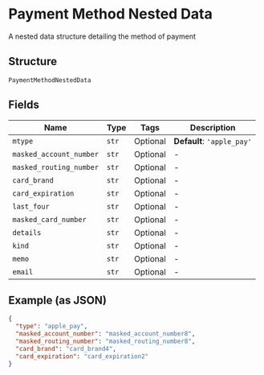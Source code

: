 
# Payment Method Nested Data

A nested data structure detailing the method of payment

## Structure

`PaymentMethodNestedData`

## Fields

| Name | Type | Tags | Description |
|  --- | --- | --- | --- |
| `mtype` | `str` | Optional | **Default**: `'apple_pay'` |
| `masked_account_number` | `str` | Optional | - |
| `masked_routing_number` | `str` | Optional | - |
| `card_brand` | `str` | Optional | - |
| `card_expiration` | `str` | Optional | - |
| `last_four` | `str` | Optional | - |
| `masked_card_number` | `str` | Optional | - |
| `details` | `str` | Optional | - |
| `kind` | `str` | Optional | - |
| `memo` | `str` | Optional | - |
| `email` | `str` | Optional | - |

## Example (as JSON)

```json
{
  "type": "apple_pay",
  "masked_account_number": "masked_account_number8",
  "masked_routing_number": "masked_routing_number8",
  "card_brand": "card_brand4",
  "card_expiration": "card_expiration2"
}
```

